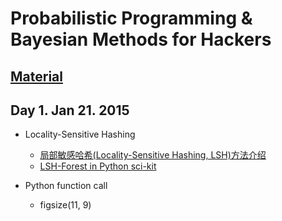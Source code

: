 Probabilistic Programming & Bayesian Methods for Hackers
======================

## [Material](https://camdavidsonpilon.github.io/Probabilistic-Programming-and-Bayesian-Methods-for-Hackers/)

## Day 1. Jan 21. 2015

- Locality-Sensitive Hashing
	- [局部敏感哈希(Locality-Sensitive Hashing, LSH)方法介绍](http://blog.csdn.net/icvpr/article/details/12342159)
	- [LSH-Forest in Python sci-kit](https://www.google.com/search?q=LSH-Forest&oq=LSH-Forest&aqs=chrome..69i57j0.379j0j7&sourceid=chrome&es_sm=91&ie=UTF-8#q=LSH-Forest+in+python)
	
- Python function call
	- figsize(11, 9) 

 



